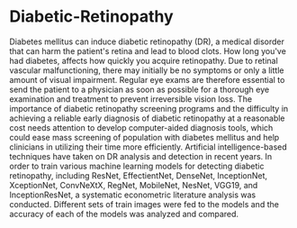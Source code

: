 # Diabetic-Retinopathy
Diabetes mellitus can induce diabetic retinopathy (DR), a medical disorder that can harm the patient's retina and lead to blood clots. How long you've had diabetes, affects how quickly you acquire retinopathy.
Due to retinal vascular malfunctioning, there may initially be no symptoms or only a little amount of visual impairment. Regular eye exams are therefore essential to send the patient to a physician as soon as possible for a thorough eye examination and treatment to prevent irreversible vision loss. The importance of diabetic retinopathy screening programs and the difficulty in achieving a reliable early diagnosis of diabetic retinopathy at a reasonable cost needs attention to develop computer-aided diagnosis tools, which could ease mass screening of population with diabetes mellitus and help clinicians in utilizing their time more efficiently. Artificial intelligence-based techniques have taken on DR analysis and detection in recent years. 
In order to train various machine learning models for detecting diabetic retinopathy, including ResNet, EffectientNet, DenseNet, InceptionNet, XceptionNet, ConvNeXtX, RegNet, MobileNet, NesNet, VGG19, and InceptionResNet, a systematic econometric literature analysis was conducted. Different sets of train images were fed to the models and the accuracy of each of the models was analyzed and compared.
